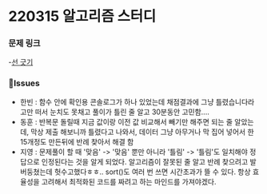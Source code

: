 # 220315 알고리즘 스터디

### 문제 링크

-[선 긋기](https://www.acmicpc.net/problem/2170)

### 👾Issues

- 한빈 : 함수 안에 확인용 콘솔로그가 하나 있었는데 채점결과에 그냥 틀렸습니다라고만 떠서 눈치도 못채고 풀이가 틀린 줄 알고 30분동안 고민함....
- 동훈 : 반복문 돌릴때 지금 값이랑 이전 값 비교해서 빼기만 해주면 되는 줄 알았는데,
  막상 제출 해보니까 틀렸다고 나와서, 데이터 그냥 아무거나 막 집어 넣어서
  한 15개정도 만든뒤에 반례 찾아서 해결 함
- 지영 : 문제풀이 할 때 '맞음' -> '맞음' 뿐만 아니라 '틀림' -> '틀림'도 일치해야 정답으로 인정된다는 것을 알게 되었다.
  알고리즘이 잘못된 줄 알고 반례 찾으려고 발버둥쳤는데 헛수고했다ㅎㅎ..
  sort()도 여러 번 쓰면 시간초과가 뜰 수 있다. 항상 효율성을 고려해서 최적화된 코드를 짜려고 하는 마인드를 가져야겠다.
